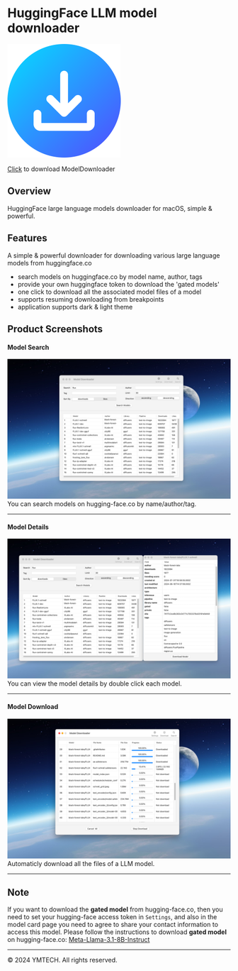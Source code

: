 # HuggingFace LLM model downloader

<img src="ModelDownloader-AppIcon.png" title="" alt="Product Logo" data-align="center">

[Click](https://github.com/ymtagi/HuggingFaceModelDownloader/releases/download/release%2F1.0/ModelDownloader.zip) to download ModelDownloader

## Overview

HuggingFace large language models downloader for macOS, simple & powerful.

## Features

A simple & powerful downloader for downloading various large language models from huggingface.co

- search models on huggingface.co by model name, author, tags
- provide your own huggingface token to download the 'gated models'
- one click to download all the associated model files of a model
- supports resuming downloading from breakpoints
- application supports dark & light theme

## Product Screenshots

#### Model Search

![Screenshot 1](AppStore-1.png)
You can search models on hugging-face.co by name/author/tag.

---

#### Model Details

![Screenshot 2](AppStore-2.png)
You can view the model details by double click each model.

---

#### Model Download

![Screenshot 3](AppStore-3.png)
Automaticly download all the files of a LLM model.

---

## Note
If you want to download the **gated model** from hugging-face.co, then you need to set your hugging-face access token in `Settings`, and also in the model card page you need to agree to share your contact information to access this model. Please follow the instructions to download **gated model** on hugging-face.co: [Meta-Llama-3.1-8B-Instruct](https://huggingface.co/meta-llama/Meta-Llama-3.1-8B-Instruct)

---

© 2024 YMTECH. All rights reserved.

